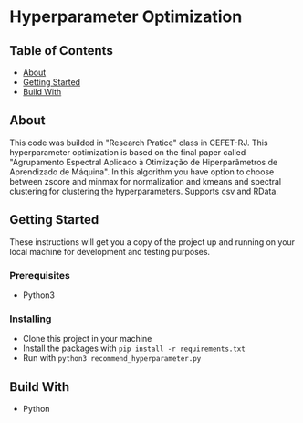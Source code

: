 # Hyperparameter Optimization

## Table of Contents
- [About](#about)
- [Getting Started](#getting_started)
- [Build With](#build_with)

## About <a name = "about"></a>
This code was builded in "Research Pratice" class in CEFET-RJ. This hyperparameter optimization is based on the final paper called "Agrupamento Espectral Aplicado à Otimização de Hiperparâmetros de Aprendizado de Máquina". In this 
algorithm you have option to choose between zscore and minmax for normalization and kmeans and spectral clustering for clustering the hyperparameters. Supports csv and RData.

## Getting Started <a name = "getting_started"></a>
These instructions will get you a copy of the project up and running on your local machine for development and testing purposes.

### Prerequisites
- Python3

### Installing
- Clone this project in your machine
- Install the packages with `pip install -r requirements.txt`
- Run with `python3 recommend_hyperparameter.py`

## Build With <a name = "build_with">
- Python

